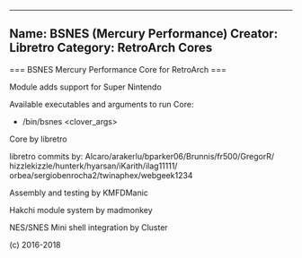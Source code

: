 -----------------------
Name: BSNES (Mercury Performance)
Creator: Libretro
Category: RetroArch Cores
-----------------------
=== BSNES Mercury Performance Core for RetroArch ===

Module adds support for Super Nintendo

Available executables and arguments to run Core:
- /bin/bsnes <rom> <clover_args>

Core by libretro

libretro commits by:
Alcaro/arakerlu/bparker06/Brunnis/fr500/GregorR/
hizzlekizzle/hunterk/hyarsan/iKarith/ilag11111/
orbea/sergiobenrocha2/twinaphex/webgeek1234 

Assembly and testing by KMFDManic

Hakchi module system by madmonkey

NES/SNES Mini shell integration by Cluster

(c) 2016-2018
